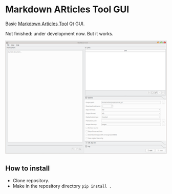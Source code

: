 # Markdown ARticles Tool GUI

Basic [Markdown Articles Tool](https://github.com/artiomn/markdown_articles_tool) Qt GUI.

Not finished: under development now.
But it works.

![Main screen](images/main_screen.png)


## How to install

- Clone repository.
- Make in the repository directory `pip install .`

